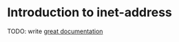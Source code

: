 # Introduction to inet-address

TODO: write [great documentation](http://jacobian.org/writing/what-to-write/)
